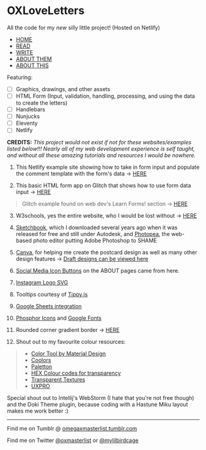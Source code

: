 # OXLoveLetters

All the code for my *new* silly little project! (Hosted on Netlify)

 - [HOME](/src/site/index.html) 
 - [READ](/src/site/pages/readletters.njk) 
 - [WRITE](/src/site/pages/writeletters.njk) 
 - [ABOUT THEM](/src/site/pages/aboutomegax.hbs) 
 - [ABOUT THIS](/src/site/pages/aboutthisproject.hbs)

Featuring:

 - [ ] Graphics, drawings, and other assets
 - [ ] HTML Form (Input, validation, handling, processing, and using the data to create the letters)
 - [ ] Handlebars
 - [ ] Nunjucks
 - [ ] Eleventy
 - [ ] Netlify

**CREDITS:**
*This project would not exist if not for these websites/examples listed below!!! Nearly all of my web development experience is self taught, and without all these amazing tutorials and resources I would be nowhere.* 

1. This Netlify example site showing how to take in form input and populate the comment template with the form's data -> [HERE](https://jamstack-comments.netlify.app/posts/no-performance-bottlenecks/)

2. This basic HTML form app on Glitch that shows how to use form data input -> [HERE](https://glitch.com/~learn-forms-get-started) 
 > Glitch example found on web dev's Learn Forms! section -> [HERE](https://web.dev/learn/forms/form-element/)

3. W3schools, yes the entire website, who I would be lost without -> [HERE](https://www.w3schools.com/)

4. [Sketchbook](https://www.sketchbook.com/), which I downloaded several years ago when it was released for free and still under Autodesk, and [Photopea](https://www.photopea.com/?utm_source=homescreen), the web-based photo editor putting Adobe Photoshop to SHAME

5. [Canva](https://www.canva.com/), for helping me create the postcard design as well as many other design features -> [Draft designs can be viewed here](https://www.canva.com/design/DAFTMY1fX_k/x5KuHMYloVYjuUSJsv8IeQ/view?utm_content=DAFTMY1fX_k&utm_campaign=designshare&utm_medium=link&utm_source=homepage_design_menu) 

6. [Social Media Icon Buttons](https://codepen.io/eskside_design/pen/RNemLB) on the ABOUT pages came from here.

7. [Instagram Logo SVG](https://www.svgrepo.com/svg/30539/instagram-logo)

8. Tooltips courtesy of [Tippy.js](https://atomiks.github.io/tippyjs/v6/constructor/)

9. [Google Sheets integration](https://github.com/philhawksworth/example-read-from-sheets)

10. [Phosphor Icons](https://phosphoricons.com/) and [Google Fonts](https://fonts.google.com/)

11. Rounded corner gradient border -> [HERE](stackoverflow.com/questions/5706963/possible-to-use-border-radius-together-with-a-border-image-which-has-a-gradient)

12. Shout out to my favourite colour resources:
> - [Color Tool by Material Design](https://material.io/resources/color/#!/?view.left=0&view.right=1&primary.color=1B9A71&secondary.color=B63202&primary.text.color=ffffff)
> - [Coolors](https://coolors.co/394142-f0f9f7-a6ddcd-d33658-b63202-e1430a-a69189)
> - [Paletton](http://www.paletton.com/#uid=3380u0k7ZOr0U+w43WcckDzgZu5)
> - [HEX Colour codes for transparency](https://gist.github.com/lopspower/03fb1cc0ac9f32ef38f4)
> - [Transparent Textures](https://www.transparenttextures.com/)
> - [UXPRO](https://uxpro.cc/)


Special shout out to Intellij's WebStorm (I hate that you're not free though) and the Doki Theme plugin, because coding with a Hastune Miku layout makes me work better :)

-----------------------------------------------------------------------------------------------------
Find me on Tumblr @ [omegaxmasterlist.tumblr.com](https://omegaxmasterlist.tumblr.com/)

Find me on Twitter [@oxmasterlist](https://twitter.com/oxmasterlist) or [@mylilbirdcage](https://twitter.com/mylilbirdcage)

